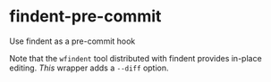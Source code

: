 # findent-pre-commit

Use findent as a pre-commit hook

Note that the `wfindent` tool distributed with findent provides in-place editing.
*This* wrapper adds a `--diff` option.
